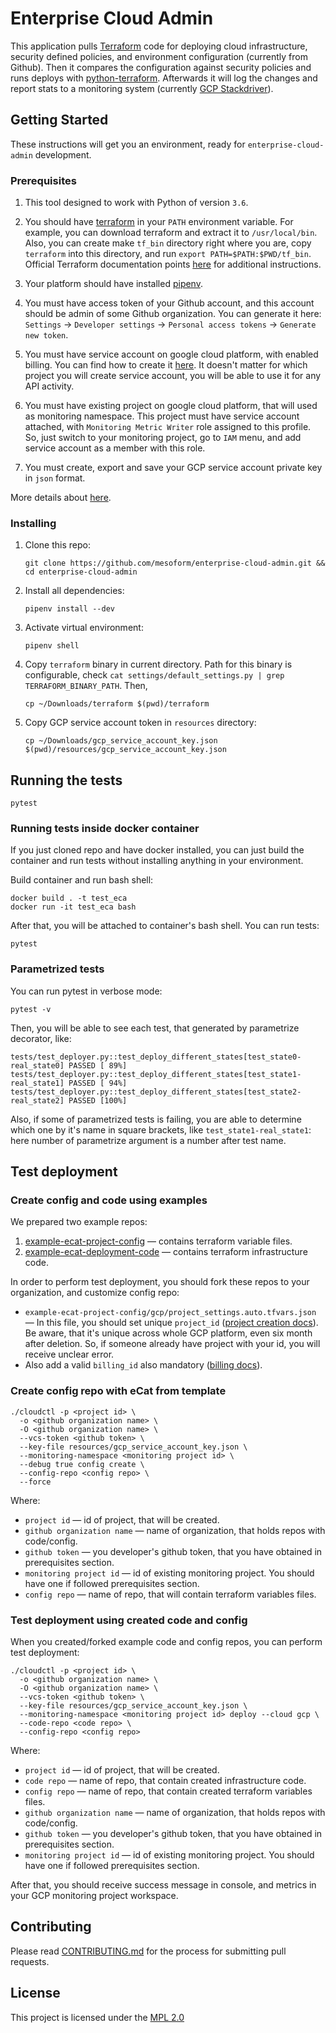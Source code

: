 # Enterprise Cloud Admin

This application pulls [Terraform](https://www.terraform.io/intro/index.html) code for deploying
cloud infrastructure, security defined policies, and environment configuration (currently from Github).
Then it compares the configuration against security policies and runs deploys
with [python-terraform](https://github.com/beelit94/python-terraform).
Afterwards it will log the changes and report stats to a monitoring system (currently [GCP Stackdriver](https://cloud.google.com/stackdriver/)).

## Getting Started

These instructions will get you an environment, ready for `enterprise-cloud-admin` development. 

### Prerequisites

1. This tool designed to work with Python of version `3.6`.

1. You should have [terraform](https://www.terraform.io/downloads.html) in your `PATH` environment variable.
For example, you can download terraform and extract it to `/usr/local/bin`.
Also, you can create make `tf_bin` directory right where you are, copy `terraform` into this directory, and run
`export PATH=$PATH:$PWD/tf_bin`.
Official Terraform documentation points [here](https://stackoverflow.com/questions/14637979/how-to-permanently-set-path-on-linux-unix) for additional instructions. 

1. Your platform should have installed [pipenv](https://github.com/pypa/pipenv).

1. You must have access token of your Github account, and this account should be admin of
some Github organization.
You can generate it here: `Settings` -> `Developer settings` -> `Personal access tokens` -> `Generate new token`.

1. You must have service account on google cloud platform, with enabled billing.
You can find how to create it [here](https://cloud.google.com/iam/docs/creating-managing-service-accounts).
It doesn't matter for which project you will create service account, you will be able to use it for any API activity.

1. You must have existing project on google cloud platform, that will used as monitoring namespace.
This project must have service account attached, with `Monitoring Metric Writer` role assigned to this profile.
So, just switch to your monitoring project, go to `IAM` menu, and add service account as a member with this role.

1. You must create, export and save your GCP service account private key in `json` format.

More details about [here](https://cloud.google.com/iam/docs/creating-managing-service-account-keys).

### Installing

1. Clone this repo:

    ```
    git clone https://github.com/mesoform/enterprise-cloud-admin.git && cd enterprise-cloud-admin
    ```

1. Install all dependencies:

    ```
    pipenv install --dev
    ```

1. Activate virtual environment:

    ```
    pipenv shell
    ```

1. Copy `terraform` binary in current directory. Path for this binary is configurable, check `cat settings/default_settings.py | grep TERRAFORM_BINARY_PATH`. Then,

    ```
    cp ~/Downloads/terraform $(pwd)/terraform
    ```

1. Copy GCP service account token in `resources` directory:

    ```
    cp ~/Downloads/gcp_service_account_key.json $(pwd)/resources/gcp_service_account_key.json
    ```

## Running the tests

```shell
pytest
```

### Running tests inside docker container
If you just cloned repo and have docker installed, you can just build the container and run
tests without installing anything in your environment.

Build container and run bash shell:

```shell
docker build . -t test_eca
docker run -it test_eca bash
```

After that, you will be attached to container's bash shell. You can run tests:

```shell
pytest
```

### Parametrized tests
You can run pytest in verbose mode:

```shell
pytest -v
```

Then, you will be able to see each test, that generated by parametrize decorator, like:

```
tests/test_deployer.py::test_deploy_different_states[test_state0-real_state0] PASSED [ 89%]
tests/test_deployer.py::test_deploy_different_states[test_state1-real_state1] PASSED [ 94%]
tests/test_deployer.py::test_deploy_different_states[test_state2-real_state2] PASSED [100%]
```

Also, if some of parametrized tests is failing,
you are able to determine which one by it's name in square brackets, like `test_state1-real_state1`:
here number of parametrize argument is a number after test name.

## Test deployment
### Create config and code using examples
We prepared two example repos:

1. [example-ecat-project-config](https://github.com/mesoform/example-ecat-project-config) — contains terraform
variable files.
1. [example-ecat-deployment-code](https://github.com/mesoform/example-ecat-deployment-code) — contains terraform infrastructure code.

In order to perform test deployment, you should fork these repos to your organization, and customize config repo:

* `example-ecat-project-config/gcp/project_settings.auto.tfvars.json` — In this file, you should set unique `project_id` ([project creation docs](https://cloud.google.com/resource-manager/docs/creating-managing-projects)).
Be aware, that it's unique across whole GCP platform, even six month after deletion. So, if someone already have project with your id, you will receive unclear error.
* Also add a valid `billing_id` also mandatory ([billing docs](https://cloud.google.com/billing/docs/how-to/modify-project)).

### Create config repo with eCat from template

```shell
./cloudctl -p <project id> \
  -o <github organization name> \
  -O <github organization name> \
  --vcs-token <github token> \
  --key-file resources/gcp_service_account_key.json \
  --monitoring-namespace <monitoring project id> \
  --debug true config create \
  --config-repo <config repo> \
  --force
```

Where:

- `project id` — id of project, that will be created.
- `github organization name` — name of organization, that holds repos with code/config.
- `github token` — you developer's github token, that you have obtained in prerequisites section.
- `monitoring project id` — id of existing monitoring project. You should have one if followed prerequisites section.
- `config repo` — name of repo, that will contain terraform variables files.


### Test deployment using created code and config
When you created/forked example code and config repos, you can perform test deployment:

```shell
./cloudctl -p <project id> \
  -o <github organization name> \
  -O <github organization name> \
  --vcs-token <github token> \
  --key-file resources/gcp_service_account_key.json \
  --monitoring-namespace <monitoring project id> deploy --cloud gcp \
  --code-repo <code repo> \
  --config-repo <config repo>
```

Where:

- `project id` — id of project, that will be created.
- `code repo` — name of repo, that contain created infrastructure code.
- `config repo` — name of repo, that contain created terraform variables files.
- `github organization name` — name of organization, that holds repos with code/config.
- `github token` — you developer's github token, that you have obtained in prerequisites section.
- `monitoring project id` — id of existing monitoring project. You should have one if followed prerequisites section.

After that, you should receive success message in console, and metrics in your GCP monitoring project workspace.


## Contributing

Please read [CONTRIBUTING.md](https://github.com/mesoform/enterprise-cloud-admin/blob/master/CONTRIBUTING.md) for the process for submitting pull requests.

## License

This project is licensed under the [MPL 2.0](https://www.mozilla.org/en-US/MPL/2.0/FAQ/)
